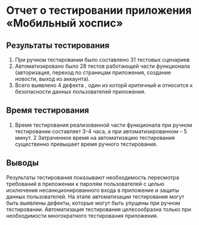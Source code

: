 # Отчет о тестировании приложения «Мобильный хоспис»

## Результаты тестирования

1. При ручном тестировании было составлено 31 тестовых сценариев
2. Автоматизировано было 28 тестов работающей части функционала (авторизация, переход по страницам приложения, создание новости, выход из аккаунта).
3. Всего выявлено 4 дефекта , один из которй критичный и относится к безопасности данных пользователей приложения.

## Время тестирования

1. Время тестирования реализованной части функционала при ручном тестировании составляет 3-4 часа, а при автоматизированном – 5 минут.
2 Затраченное время на автоматизацию тестирования существенно превышает время ручного тестирования.

## Выводы

Результаты тестирования показывают необходимость пересмотра требований в приложении к паролям пользователей с целью исключения несанкционированного входа в приложение и защиты данных пользователей.
На этапе автоматизации тестирования могут быть выявлены дефекты, которые могут быть упущены при ручном тестировании.
Автоматизация тестирования целесообразна только при необходимости многократного тестирования приложения.
